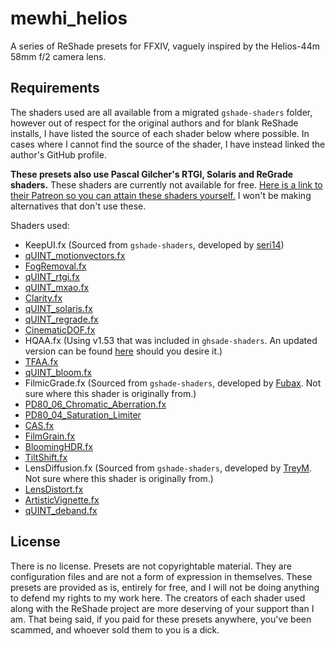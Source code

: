 # mewhi_helios
A series of ReShade presets for FFXIV, vaguely inspired by the Helios-44m 58mm f/2 camera lens.

## Requirements
The shaders used are all available from a migrated `gshade-shaders` folder, however out of respect for the original authors and for blank ReShade installs, I have listed the source of each shader below where possible. In cases where I cannot find the source of the shader, I have instead linked the author's GitHub profile.

**These presets also use Pascal Gilcher's RTGI, Solaris and ReGrade shaders.** These shaders are currently not available for free. [Here is a link to their Patreon so you can attain these shaders yourself.](https://www.patreon.com/mcflypg/) I won't be making alternatives that don't use these.

Shaders used:
- KeepUI.fx (Sourced from `gshade-shaders`, developed by [seri14](https://github.com/seri14))
- [qUINT_motionvectors.fx](https://gist.github.com/martymcmodding/69c775f844124ec2c71c37541801c053)
- [FogRemoval.fx](https://github.com/LordOfLunacy/Insane-Shaders/tree/master/Shaders/OldShaders)
- [qUINT_rtgi.fx](https://www.patreon.com/mcflypg/)
- [qUINT_mxao.fx](https://github.com/martymcmodding/qUINT)
- [Clarity.fx](https://github.com/BlueSkyDefender/AstrayFX)
- [qUINT_solaris.fx](https://www.patreon.com/mcflypg/)
- [qUINT_regrade.fx](https://www.patreon.com/mcflypg/)
- [CinematicDOF.fx](https://github.com/FransBouma/OtisFX)
- HQAA.fx (Using v1.53 that was included in `ghsade-shaders`. An updated version can be found [here](https://github.com/lordbean-git/HQAA) should you desire it.)
- [TFAA.fx](https://github.com/JakobPCoder/ReshadeTFAA)
- [qUINT_bloom.fx](https://github.com/martymcmodding/qUINT)
- FilmicGrade.fx (Sourced from `gshade-shaders`, developed by [Fubax](https://github.com/Fubaxiusz/fubax-shaders). Not sure where this shader is originally from.)
- [PD80_06_Chromatic_Aberration.fx](https://github.com/prod80/prod80-ReShade-Repository)
- [PD80_04_Saturation_Limiter](https://github.com/prod80/prod80-ReShade-Repository)
- [CAS.fx](https://github.com/CeeJayDK/SweetFX)
- [FilmGrain.fx](https://github.com/CeeJayDK/SweetFX)
- [BloomingHDR.fx](https://github.com/BlueSkyDefender/AstrayFX)
- [TiltShift.fx](https://github.com/Fubaxiusz/fubax-shaders)
- LensDiffusion.fx (Sourced from `gshade-shaders`, developed by [TreyM](https://github.com/TreyM). Not sure where this shader is originally from.)
- [LensDistort.fx](https://github.com/Fubaxiusz/fubax-shaders)
- [ArtisticVignette.fx](https://github.com/luluco250/FXShaders)
- [qUINT_deband.fx](https://github.com/martymcmodding/qUINT)

## License
There is no license. Presets are not copyrightable material. They are configuration files and are not a form of expression in themselves. These presets are provided as is, entirely for free, and I will not be doing anything to defend my rights to my work here. The creators of each shader used along with the ReShade project are more deserving of your support than I am. That being said, if you paid for these presets anywhere, you've been scammed, and whoever sold them to you is a dick.